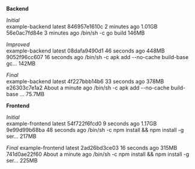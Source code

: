**Backend**

_Initial_  
  example-backend   latest       846957e1610c   2 minutes ago    1.01GB  
  56e0ac7fd84e   3 minutes ago   /bin/sh -c go build              146MB  
 
_Improved_  
  example-backend   latest       08dafa9490d1   46 seconds ago   448MB  
  9052f96cc607   16 seconds ago   /bin/sh -c apk add --no-cache build-base  gc…   142MB  

_Final_  
 example-backend   latest       4f227bbb14b6   33 seconds ago   378MB  
 e26303c7e1a2   About a minute ago   /bin/sh -c apk add --no-cache build-base    …   75.7MB 

**Frontend**

_Initial_  
  example-frontend   latest       54f722f6fcd0   9 seconds ago        1.17GB  
  9e99d99b68ba   48 seconds ago       /bin/sh -c npm install && npm install -g ser…   217MB 
  
_Final_
  example-frontend   latest       2ad26bd3ce03   16 seconds ago   315MB  
  741d0ae22f60   About a minute ago   /bin/sh -c npm install && npm install -g ser…   225MB 
